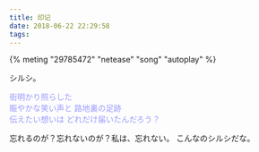 ```yaml
---
title: 印记
date: 2018-06-22 22:29:58
tags:
---
```


{% meting "29785472" "netease" "song" "autoplay" %}

シルシ。

<a style="color: #9999FF">街明かり照らした</a>  
<a style="color: #9999FF">賑やかな笑い声と 路地裏の足跡</a>  
<a style="color: #9999FF">伝えたい想いは どれだけ届いたんだろう？</a>

忘れるのが？忘れないのが？私は、忘れない。
こんなのシルシだな。
